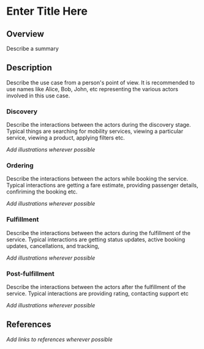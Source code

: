 # Enter Title Here

## Overview

Describe a summary 

## Description

Describe the use case from a person's point of view. It is recommended to use names like Alice, Bob, John, etc representing the various actors involved in this use case. 

### Discovery

Describe the interactions between the actors during the discovery stage. Typical things are searching for mobility services, viewing a particular service, viewing a product, applying filters etc. 

*Add illustrations wherever possible*

### Ordering

Describe the interactions between the actors while booking the service. Typical interactions are getting a fare estimate, providing passenger details, confiriming the booking etc.

*Add illustrations wherever possible*

### Fulfillment

Describe the interactions between the actors during the fulfillment of the service. Typical interactions are getting status updates, active booking updates, cancellations, and tracking, 

*Add illustrations wherever possible*

### Post-fulfillment

Describe the interactions between the actors after the fulfillment of the service. Typical interactions are providing rating, contacting support etc 

*Add illustrations wherever possible*

## References

*Add links to references wherever possible*